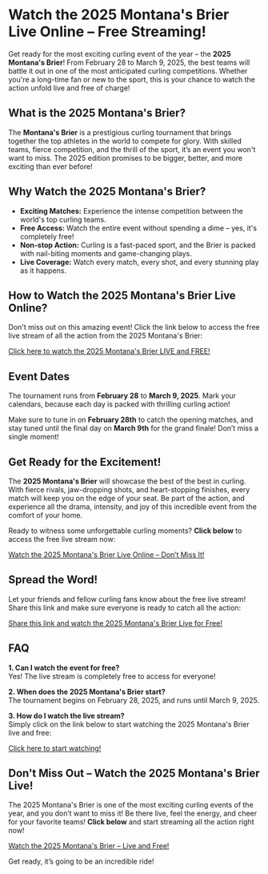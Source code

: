 # Watch the 2025 Montana's Brier Live Online – Free Streaming!

Get ready for the most exciting curling event of the year – the **2025 Montana's Brier**! From February 28 to March 9, 2025, the best teams will battle it out in one of the most anticipated curling competitions. Whether you're a long-time fan or new to the sport, this is your chance to watch the action unfold live and free of charge!

## What is the 2025 Montana's Brier?

The **Montana's Brier** is a prestigious curling tournament that brings together the top athletes in the world to compete for glory. With skilled teams, fierce competition, and the thrill of the sport, it’s an event you won't want to miss. The 2025 edition promises to be bigger, better, and more exciting than ever before!

## Why Watch the 2025 Montana's Brier?

- **Exciting Matches:** Experience the intense competition between the world's top curling teams.
- **Free Access:** Watch the entire event without spending a dime – yes, it's completely free!
- **Non-stop Action:** Curling is a fast-paced sport, and the Brier is packed with nail-biting moments and game-changing plays.
- **Live Coverage:** Watch every match, every shot, and every stunning play as it happens.

## How to Watch the 2025 Montana's Brier Live Online?

Don't miss out on this amazing event! Click the link below to access the free live stream of all the action from the 2025 Montana's Brier:

[Click here to watch the 2025 Montana's Brier LIVE and FREE!](https://tinyurl.com/livestreamfreeo?st=2025montanasbrier&si=gh)

## Event Dates

The tournament runs from **February 28** to **March 9, 2025**. Mark your calendars, because each day is packed with thrilling curling action!

Make sure to tune in on **February 28th** to catch the opening matches, and stay tuned until the final day on **March 9th** for the grand finale! Don’t miss a single moment!

## Get Ready for the Excitement!

The **2025 Montana's Brier** will showcase the best of the best in curling. With fierce rivals, jaw-dropping shots, and heart-stopping finishes, every match will keep you on the edge of your seat. Be part of the action, and experience all the drama, intensity, and joy of this incredible event from the comfort of your home.

Ready to witness some unforgettable curling moments? **Click below** to access the free live stream now:

[Watch the 2025 Montana's Brier Live Online – Don’t Miss It!](https://tinyurl.com/livestreamfreeo?st=2025montanasbrier&si=gh)

## Spread the Word!

Let your friends and fellow curling fans know about the free live stream! Share this link and make sure everyone is ready to catch all the action:

[Share this link and watch the 2025 Montana's Brier Live for Free!](https://tinyurl.com/livestreamfreeo?st=2025montanasbrier&si=gh)

## FAQ

**1. Can I watch the event for free?**  
Yes! The live stream is completely free to access for everyone!

**2. When does the 2025 Montana's Brier start?**  
The tournament begins on February 28, 2025, and runs until March 9, 2025.

**3. How do I watch the live stream?**  
Simply click on the link below to start watching the 2025 Montana's Brier live and free:

[Click here to start watching!](https://tinyurl.com/livestreamfreeo?st=2025montanasbrier&si=gh)

## Don't Miss Out – Watch the 2025 Montana's Brier Live!

The 2025 Montana's Brier is one of the most exciting curling events of the year, and you don’t want to miss it! Be there live, feel the energy, and cheer for your favorite teams! **Click below** and start streaming all the action right now!

[Watch the 2025 Montana's Brier – Live and Free!](https://tinyurl.com/livestreamfreeo?st=2025montanasbrier&si=gh)

Get ready, it’s going to be an incredible ride!
